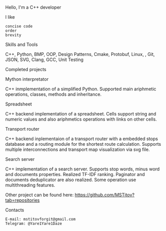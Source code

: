 Hello, I'm a C++ developer

I like

    concise code
    order
    brevity

Skills and Tools

C++, Python, BMP, OOP, Design Patterns, Cmake, Protobuf, Linux, , Git, JSON, SVG, Clang, GCC, Unit Testing

Completed projects

Mython interpretator

C++ inmplementation of a simplified Python. Supported main ariphmetic operations, classes, methods and inheritance.

Spreadsheet

C++ backend implementation of a spreadsheet. Cells support string and numeric values and also ariphmetics operations with links on other cells.

Transport router

C++ backend inplementaion of a transport router with a embedded stops database and a routing module for the shortest route calculation. Supports multiple interconnections and transport map visualization via svg file.

Search server

C++ implementation of a search server. Supports stop words, minus word and documents properties. Realized TF-IDF ranking. Paginator and documents deduplicator are also realized. Some operation use multithreading features.

Other project can be found here: https://github.com/MSTitov?tab=repositories

Contacts

    E-mail: mstitovforgit@gmail.com
    Telegram: @Yare1Yare1Daze
